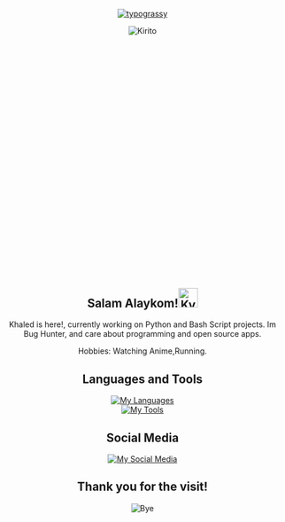 <div align="center">
<p>
	<a href="https://github.com/kawarimidoll/typograssy"><img alt="typograssy" src="https://typograssy.deno.dev/api?text=Hey,%20Developer!%20%20%20&l0=none&l1=9ce9cc&l2=3fc5b0&l3=30a095&l4=2d9d8f&comment=&bg=none&frame=none"></a>
</p>

<div style="width:100%;height:0;padding-bottom:88%;position:relative;"><img src="https://i.pinimg.com/originals/3b/59/ac/3b59acbfa00430117fda937cc6783903.gif" class="giphy-embed" alt="Kirito"></div>


<h2 align="center">Salam Alaykom!<img height="35" alt="Kyubey" src="https://raw.githubusercontent.com/innng/innng/master/assets/kyubey.gif"/></h2>


Khaled is here!, currently working on Python and Bash Script projects. Im Bug Hunter, and care about programming and open source apps.

Hobbies: Watching Anime,Running.

## Languages and Tools
[![My Languages](https://skillicons.dev/icons?i=py,bash,html,css)](https://skillicons.dev)
<br>
[![My Tools](https://skillicons.dev/icons?i=linux,git,vscode,windows,atom,kali&perline=5)](https://skillicons.dev)

## Social Media
[![My Social Media](https://skillicons.dev/icons?i=twitter)](https://x.com/z_Khaledz)

## Thank you for the visit!
<img draggable="false" src="https://i.pinimg.com/originals/ae/40/60/ae40603eddb6e4bb1ea56cc6de7d0f6e.gif" alt="Bye">

</div>
